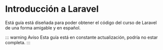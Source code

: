 # Introducción a Laravel

Está guía está diseñada para poder obtener el código del curso de Laravel de una forma amigable y en español.

::: warning Aviso
Esta guía está en constante actualización, podría no estar completa.
:::